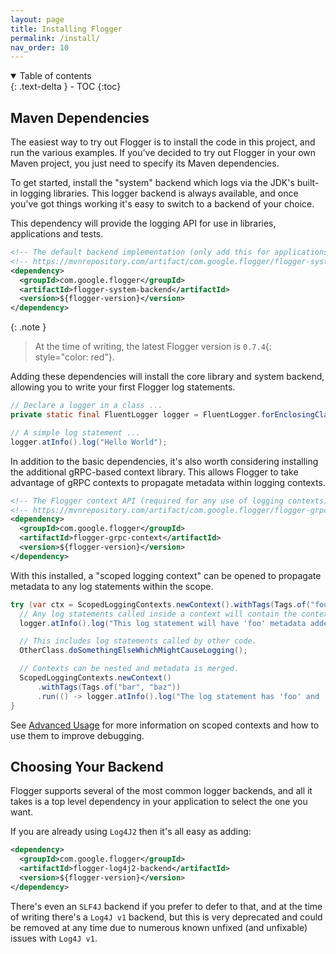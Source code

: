 ```yaml
---
layout: page
title: Installing Flogger
permalink: /install/
nav_order: 10
---
```


<details open markdown="block">
  <summary>
    Table of contents
  </summary>
  {: .text-delta }
- TOC
{:toc}
</details>

## Maven Dependencies

The easiest way to try out Flogger is to install the code in this project, and run the various
examples. If you've decided to try out Flogger in your own Maven project, you just need to specify
its Maven dependencies.

To get started, install the "system" backend which logs via the JDK's built-in logging libraries.
This logger backend is always available, and once you've got things working it's easy to switch to
a backend of your choice.

This dependency will provide the logging API for use in libraries, applications and tests.

<!-- @formatter:off -->
```xml
<!-- The default backend implementation (only add this for applications and tests). -->
<!-- https://mvnrepository.com/artifact/com.google.flogger/flogger-system-backend -->
<dependency>
  <groupId>com.google.flogger</groupId>
  <artifactId>flogger-system-backend</artifactId>
  <version>${flogger-version}</version>
</dependency>
```
<!-- @formatter:on -->

{: .note }
> At the time of writing, the latest Flogger version is `0.7.4`{: style="color: red"}.

Adding these dependencies will install the core library and system backend, allowing you to write
your first Flogger log statements.

<!-- @formatter:off -->
```java
// Declare a logger in a class ...
private static final FluentLogger logger = FluentLogger.forEnclosingClass();
```

```java
// A simple log statement ...
logger.atInfo().log("Hello World");
```
<!-- @formatter:on -->

In addition to the basic dependencies, it's also worth considering installing the additional
gRPC-based context library. This allows Flogger to take advantage of gRPC contexts to propagate
metadata within logging contexts.

<!-- @formatter:off -->
```xml
<!-- The Flogger context API (required for any use of logging contexts). -->
<!-- https://mvnrepository.com/artifact/com.google.flogger/flogger-grpc-context -->
<dependency>
  <groupId>com.google.flogger</groupId>
  <artifactId>flogger-grpc-context</artifactId>
  <version>${flogger-version}</version>
</dependency>
```
<!-- @formatter:on -->

With this installed, a "scoped logging context" can be opened to propagate metadata to any log
statements within the scope.

<!-- @formatter:off -->
```java
try (var ctx = ScopedLoggingContexts.newContext().withTags(Tags.of("foo", true)).install()) {
  // Any log statements called inside a context will contain the context's metadata.
  logger.atInfo().log("This log statement will have 'foo' metadata added.");

  // This includes log statements called by other code.
  OtherClass.doSomethingElseWhichMightCauseLogging();

  // Contexts can be nested and metadata is merged.
  ScopedLoggingContexts.newContext()
      .withTags(Tags.of("bar", "baz"))
      .run(() -> logger.atInfo().log("The log statement has 'foo' and 'bar' metadata."));
}
```
<!-- @formatter:on -->

See [Advanced Usage](../advanced#logging-contexts) for more information on scoped contexts and how
to use them to improve debugging.

## Choosing Your Backend

Flogger supports several of the most common logger backends, and all it takes is a top level
dependency in your application to select the one you want.

If you are already using `Log4J2` then it's all easy as adding:

<!-- @formatter:off -->
```xml
<dependency>
  <groupId>com.google.flogger</groupId>
  <artifactId>flogger-log4j2-backend</artifactId>
  <version>${flogger-version}</version>
</dependency>
```
<!-- @formatter:on -->

There's even an `SLF4J` backend if you prefer to defer to that, and at the time of writing there's
a `Log4J v1` backend, but this is very deprecated and could be removed at any time due to numerous
known unfixed (and unfixable) issues with `Log4J v1`.
